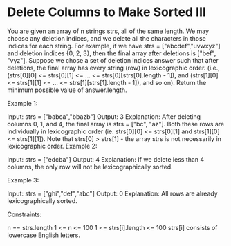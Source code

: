 # Delete Columns to Make Sorted III

You are given an array of n strings strs, all of the same length.
We may choose any deletion indices, and we delete all the characters in those indices for each string.
For example, if we have strs = ["abcdef","uvwxyz"] and deletion indices {0, 2, 3}, then the final array after deletions is ["bef", "vyz"].
Suppose we chose a set of deletion indices answer such that after deletions, the final array has every string (row) in lexicographic order. (i.e., (strs[0][0] <= strs[0][1] <= ... <= strs[0][strs[0].length - 1]), and (strs[1][0] <= strs[1][1] <= ... <= strs[1][strs[1].length - 1]), and so on). Return the minimum possible value of answer.length.

Example 1:

Input: strs = ["babca","bbazb"]
Output: 3
Explanation: After deleting columns 0, 1, and 4, the final array is strs = ["bc", "az"].
Both these rows are individually in lexicographic order (ie. strs[0][0] <= strs[0][1] and strs[1][0] <= strs[1][1]).
Note that strs[0] > strs[1] - the array strs is not necessarily in lexicographic order.
Example 2:

Input: strs = ["edcba"]
Output: 4
Explanation: If we delete less than 4 columns, the only row will not be lexicographically sorted.

Example 3:

Input: strs = ["ghi","def","abc"]
Output: 0
Explanation: All rows are already lexicographically sorted.

Constraints:

n == strs.length
1 <= n <= 100
1 <= strs[i].length <= 100
strs[i] consists of lowercase English letters.
